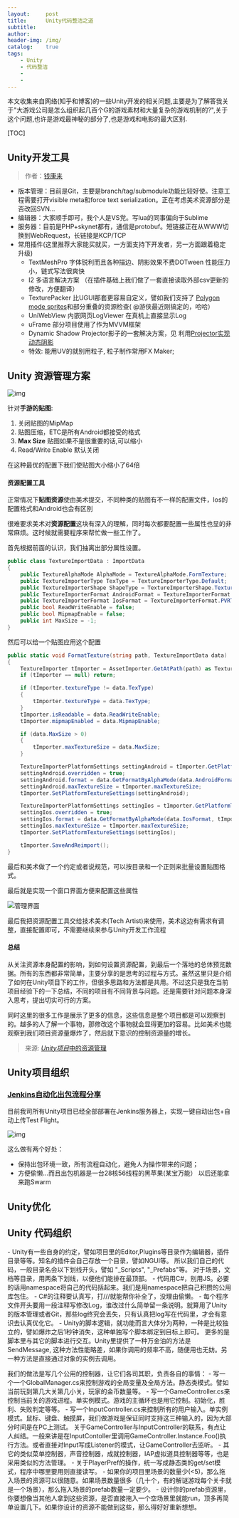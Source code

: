 ```yaml
---
layout:		post
title:		Unity代码整洁之道
subtitle:	
author:		
header-img:	/img/
catalog:	true
tags:
	- Unity
	- 代码整洁
	- 
	- 
---
```

本文收集来自网络(知乎和博客)的一些Unity开发的相关问题,主要是为了解答我关于"大游戏公司是怎么组织起几百个G的游戏素材和大量复杂的游戏机制的?",关于这个问题,也许是游戏最神秘的部分了,也是游戏和电影的最大区别.

[TOC]





## Unity开发工具

>  作者：[钱康来](https://www.zhihu.com/question/23067087/answer/133108152)

- 版本管理：目前是Git，主要是branch/tag/submodule功能比较好使。注意工程需要打开visible meta和force text serialization。正在考虑美术资源部分是否改回SVN...
- 编辑器：大家顺手即可，我个人是VS党。写lua的同事偏向于Sublime
- 服务器：目前是PHP+skynet都有，通信是protobuf。短链接正在从WWW切换到WebRequest，长链接是KCP/TCP
- 常用插件(这里推荐大家能买就买，一方面支持下开发者，另一方面跟着稳定升级)
  - TextMeshPro 字体锐利而且各种描边、阴影效果不费DOTween 性能压力小，链式写法很爽快
  - I2 多语言解决方案 （在插件基础上我们做了一套直接读取外部csv更新的修改，方便翻译）
  - TexturePacker 比UGUI那套更容易自定义，譬如我们支持了 [Polygon mode sprites](https://link.zhihu.com/?target=http%3A//qiankanglai.me/2016/03/05/polygon-sprites/)和部分重叠的资源检查( @游侠最近刚搞定的，哈哈）
  - UniWebView 内嵌网页LogViewer 在真机上直接显示Log
  - uFrame 部分项目使用了作为MVVM框架
  - Dynamic Shadow Projector影子的一套解决方案，见 利用[Projector实现动态阴影](https://link.zhihu.com/?target=http%3A//qiankanglai.me/2016/11/14/unity-projector/)
  - 特效: 能用UV的就别用粒子, 粒子制作常用FX Maker;




## Unity 资源管理方案





![img](https://blog-10039692.file.myqcloud.com/1503543714007_1908_1503543714375.png)



针对**手游的贴图**:

1. 关闭贴图的MipMap
2. 贴图压缩，ETC是所有Android都接受的格式
3. **Max Size**  贴图如果不是很重要的话,可以缩小
4. Read/Write Enable 默认关闭

在这种最优的配置下我们使贴图大小缩小了64倍



#### 资源配置工具

正常情况下**贴图资源**使由美术提交，不同种类的贴图有不一样的配置文件，Ios的配置格式和Android也会有区别

很难要求美术对**资源配置**这块有深入的理解，同时每次都要配置一些属性也显的非常麻烦。这时候就需要程序来帮忙做一些工作了。

首先根据前面的认识，我们抽离出部分属性设置。

```c#
public class TextureImportData : ImportData 
{
    public TextureAlphaMode AlphaMode = TextureAlphaMode.FormTexture;
    public TextureImporterType TexType = TextureImporterType.Default;
    public TextureImporterShape ShapeType = TextureImporterShape.Texture2D;
    public TextureImporterFormat AndroidFormat = TextureImporterFormat.ETC2_RGB4;
    public TextureImporterFormat IosFormat = TextureImporterFormat.PVRTC_RGB4;
    public bool ReadWriteEnable = false;
    public bool MipmapEnable = false;
    public int MaxSize = -1;
}
```

然后可以给一个贴图应用这个配置

```c#
public static void FormatTexture(string path, TextureImportData data)
{
    TextureImporter tImporter = AssetImporter.GetAtPath(path) as TextureImporter;
    if (tImporter == null) return;

    if (tImporter.textureType != data.TexType)
    {
        tImporter.textureType = data.TexType;
    }
    tImporter.isReadable = data.ReadWriteEnable;
    tImporter.mipmapEnabled = data.MipmapEnable;

    if (data.MaxSize > 0)
    {
        tImporter.maxTextureSize = data.MaxSize;
    }

    TextureImporterPlatformSettings settingAndroid = tImporter.GetPlatformTextureSettings(EditorConst.PlatformAndroid);
    settingAndroid.overridden = true;
    settingAndroid.format = data.GetFormatByAlphaMode(data.AndroidFormat, tImporter);
    settingAndroid.maxTextureSize = tImporter.maxTextureSize;
    tImporter.SetPlatformTextureSettings(settingAndroid);

    TextureImporterPlatformSettings settingIos = tImporter.GetPlatformTextureSettings(EditorConst.PlatformIos);
    settingIos.overridden = true;
    settingIos.format = data.GetFormatByAlphaMode(data.IosFormat, tImporter);
    settingIos.maxTextureSize = tImporter.maxTextureSize;
    tImporter.SetPlatformTextureSettings(settingIos);

    tImporter.SaveAndReimport();
}
```

最后和美术做了一个约定或者说规范，可以按目录和一个正则来批量设置贴图格式。

最后就是实现一个窗口界面方便来配置这些属性

![管理界面](https://pic1.zhimg.com/v2-98b228606202ba6029adfd96eee32fd4_r.jpg)



最后我把资源配置工具交给技术美术(Tech Artist)来使用，美术这边有需求有调整，直接配置即可，不需要继续来参与Unity开发工作流程

#### 总结

从关注资源本身配置的影响，到如何设置资源配置，到最后一个落地的总体预览数据。所有的东西都非常简单，主要分享的是思考的过程与方式。虽然这里只是介绍了如何在Unity项目下的工作，但很多思路和方法都是共用。不过这只是我在当前项目经验下的一下总结，不同的项目有不同背景与问题。还是需要针对问题本身深入思考，提出切实可行的方案。

同时这里的很多工作是展示了更多的信息，这些信息是整个项目都是可以观察到的。越多的人了解一个事物，那修改这个事物就会显得更加的容易。比如美术也能观察到我们项目资源量爆炸了，然后就下意识的控制资源量的增长。

>  来源: [*Unity项目*中的资源管理](https://zhuanlan.zhihu.com/p/27779619)


## Unity项目组织

### [Jenkins自动化出包流程分享](https://zhuanlan.zhihu.com/p/22168688?refer=soulgame)

目前我司所有Unity项目已经全部部署在Jenkins服务器上，实现一键自动出包+自动上传Test Flight。

![img](https://pic1.zhimg.com/80/fd09ea51a217b96e5bce4f1af582a7a0_hd.png)

这么做有两个好处：

- 保持出包环境一致，所有流程自动化，避免人为操作带来的问题；
- 方便偷懒…而且出包机器是一台28核56线程的黑苹果(某宝万能） 以后还能拿来跑Swarm




## Unity优化





## Unity 代码组织

\- Unity有一些自身的约定，譬如项目里的Editor,Plugins等目录作为编辑器，插件目录等等。知名的插件会自己存放一个目录，譬如NGUI等。
  所以我们自己的代码，一般目录名会以下划线开头，譬如 "_Scripts", "_Prefabs"等。
  对于场景，文档等目录，用两条下划线，以便他们能排在最顶部。
\- 代码用C#，别用JS。必要的话用namespace将自己的代码括起来。我们是用namespace把自己积攒的公用库包住。
\- C#的注释要认真写，打///就能帮你补全了，没理由偷懒。
\- 每个程序文件开头要用一段注释写修改Log，谁改过什么简单留一条说明。就算用了Unity的版本管理或者Git，那些log终究会丢失，只有认真把log写在代码里，才会有意识去认真优化它。
\- Unity的脚本逻辑，就功能而言大体分为两种，一种是比较独立的，譬如爆炸之后1秒钟消失，这种单独写个脚本绑定到目标上即可。
  更多的是脚本里与其它的脚本进行交互。Unity里提供了一种万金油的方法是SendMessage, 这种方法性能略差，如果你调用的频率不高，随便用也无妨。另一种方法是直接通过对象的实例去调用。

  我们的做法是写几个公用的控制器，让它们各司其职，负责各自的事情：
\- 写一个一个GlobalManager.cs来控制游戏的全局变量及全局方法。静态类模式。譬如当前玩到第几大关第几小关，玩家的金币数量等。
\- 写一个GameController.cs来控制当前关的游戏进程。单实例模式。游戏的主循环也是用它控制。初始化，胜利、失败判定等等。
\- 写一个InputController.cs来控制所有的用户输入。单实例模式。鼠标、键盘、触摸屏，我们做游戏是保证同时支持这三种输入的，因为大部分时间是在PC上测试。
  关于GameController与InputController的联系，有点让人纠结。一般来讲是在InputContoller里调用GameController.Instance.Foo()执行方法。或者直接对Input写成Listener的模式，让GameController去监听。
\- 其它的类似菜单控制器，声音控制器，成就控制器，IAP虚拟道具控制器等等，也是采用类似的方法管理。
\- 关于PlayerPref的操作，统一写成静态类的get/set模式，程序中哪里要用则直接读写。
\- 如果你的项目里场景的数量少(<5)，那么拖入场景的资源可以很随意。如果场景数量很多（几十个，有的解谜游戏每个关卡就是一个场景），那么拖入场景的prefab数量一定要少。
\- 设计你的prefab资源里，你要想像当其他人拿到这些资源，是否直接拖入一个空场景里就能run，顶多再简单设置几下。如果你设计的资源不能做到这些，那么得好好重新想想。